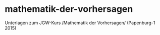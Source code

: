 # mathematik-der-vorhersagen
Unterlagen zum JGW-Kurs /Mathematik der Vorhersagen/ (Papenburg-1 2015)
